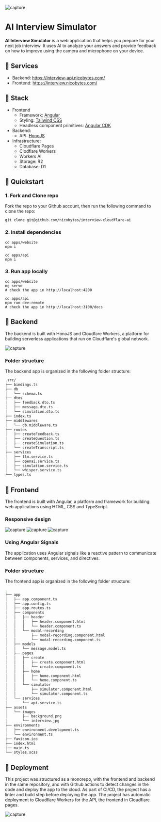 ![capture](/images/interview.jpg)

# AI Interview Simulator

**AI Interview Simulator** is a web application that helps you prepare for your next job interview. It uses AI to analyze your answers and provide feedback on how to improve using the camera and microphone on your device.

## 🚀 Services

- Backend: https://interview-api.nicobytes.com/
- Frontend: https://interview.nicobytes.com/

## 🧱 Stack

- Frontend
  - Framework: [Angular](https://angular.dev/)
  - Styling: [Tailwind CSS](https://tailwindcss.com/)
  - Headless component primitives: [Angular CDK](https://material.angular.io)
- Backend: 
  - API: [HonoJS](https://honojs.com/)
- Infrastructure:
  - Cloudflare Pages
  - Clodflare Workers
  - Workers AI
  - Storage: R2
  - Database: D1

## 🚀 Quickstart

### 1. Fork and Clone repo

Fork the repo to your Github account, then run the following command to clone the repo:

```
git clone git@github.com/nicobytes/interview-cloudflare-ai
```

### 2. Install dependencies

```
cd apps/website
npm i

cd apps/api
npm i
```

### 3. Run app locally

```
cd apps/website
ng serve
# check the app in http://localhost:4200

cd apps/api
npm run dev:remote
# check the app in http://localhost:3100/docs
```

## 🚀 Backend

The backend is built with HonoJS and Cloudfare Workers, a platform for building serverless applications that run on Cloudflare's global network.

![capture](/images/interview_docs.jpg)

### Folder structure

The backend app is organized in the following folder structure:

```sh
.src/
├── bindings.ts
├── db
│   └── schema.ts
├── dtos
│   ├── feedback.dto.ts
│   ├── message.dto.ts
│   └── simulation.dto.ts
├── index.ts
├── middlewares
│   └── db.middleware.ts
├── routes
│   ├── createFeedback.ts
│   ├── createQuestion.ts
│   ├── createSimulation.ts
│   └── createTranscript.ts
├── services
│   ├── llm.service.ts
│   ├── openai.service.ts
│   ├── simulation.service.ts
│   └── whisper.service.ts
└── types.ts
```

## 🚀 Frontend

The frontend is built with Angular, a platform and framework for building web applications using HTML, CSS and TypeScript.


### Responsive design

![capture](/images/interview.jpg)
![capture](/images/interview_desk.jpg)
![capture](/images/interview_chat.jpg)

### Using Angular Signals

The application uses Angular signals like a reactive pattern to communicate between components, services, and directives.

### Folder structure

The frontend app is organized in the following folder structure:

```sh
.
├── app
│   ├── app.component.ts
│   ├── app.config.ts
│   ├── app.routes.ts
│   ├── components
│   │   ├── header
│   │   │   ├── header.component.html
│   │   │   └── header.component.ts
│   │   └── modal-recording
│   │       ├── modal-recording.component.html
│   │       └── modal-recording.component.ts
│   ├── models
│   │   └── message.model.ts
│   ├── pages
│   │   ├── create
│   │   │   ├── create.component.html
│   │   │   └── create.component.ts
│   │   ├── home
│   │   │   ├── home.component.html
│   │   │   └── home.component.ts
│   │   └── simulator
│   │       ├── simulator.component.html
│   │       └── simulator.component.ts
│   └── services
│       └── api.service.ts
├── assets
│   └── images
│       ├── background.png
│       └── interview.jpg
├── environments
│   ├── environment.development.ts
│   └── environment.ts
├── favicon.ico
├── index.html
├── main.ts
└── styles.scss
```

## 🚀 Deployment

This project was structured as a monorepo, with the frontend and backend in the same repository, and with Github actions to detect changes in the code and deploy the app to the cloud. As part of CI/CD, the project has a linter and build step before deploying the app. The project has automatic deployment to Cloudflare Workers for the API, the frontend in Cloudflare pages.

![capture](/images/weather_ci.jpg)

